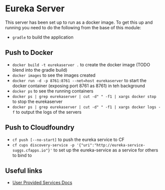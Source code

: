 # Eureka Server
This server has been set up to run as a docker image.  To get this up and running you need to do the following from the base of this module:
 - `gradle` to build the application

## Push to Docker
 - `docker build -t eurekaserver .` to create the docker image (TODO blend into the gradle build)
 - `docker images` to see the images created
 - `docker run -d -p 8761:8761 --net=host eurekaserver` to start the docker container (exposing port 8761 as 8761) in teh background
 - `docker ps` to see the running containers
 - `docker ps | grep eurekaserver | cut -d" " -f1 | xargs docker stop` to stop the eurekaserver
 - `docker ps | grep eurekaserver | cut -d" " -f1 | xargs docker logs -f` to output the logs of the servers 

## Push to Cloudfoundry
 - `cf push [--no-start]` to push the eureka service to CF
 - `cf cups discovery-service -p '{"uri":"http://eureka-service-suggs.cfapps.io"}'` to set up the eureka-service as a service for others to bind to
 
## Useful links
 - [User Provided Services Docs](https://docs.cloudfoundry.org/devguide/services/user-provided.html)